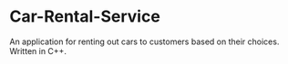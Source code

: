 # Car-Rental-Service
An application for renting out cars to customers based on their choices. Written in C++.
